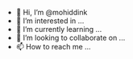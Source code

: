 - 👋 Hi, I’m @mohiddink
- 👀 I’m interested in ...
- 🌱 I’m currently learning ...
- 💞️ I’m looking to collaborate on ...
- 📫 How to reach me ...

<!---
mohiddink/mohiddink is a ✨ special ✨ repository because its `README.md` (this file) appears on your GitHub profile.
You can click the Preview link to take a look at your changes.
--->
